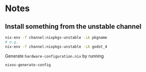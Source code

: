# Notes

## Install something from the unstable channel

```sh
nix-env -f channel:nixpkgs-unstable -iA pkgname
# e.g.
nix-env -f channel:nixpkgs-unstable -iA godot_4
```

Generate `hardware-configuration.nix` by running

```sh
nixos-generate-config
```
